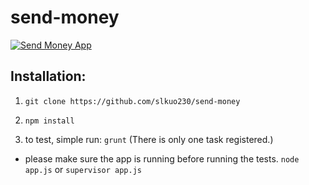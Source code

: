 send-money
==========

[![Send Money App](http://blogs-images.forbes.com/halahtouryalai/files/2013/03/1028_retire-early-kids-baby-money_380x278.jpg)](https://github.com/slkuo230/send-money)

## Installation:
1. `git clone https://github.com/slkuo230/send-money`

2. `npm install`

3. to test, simple run: `grunt` (There is only one task registered.)
- please make sure the app is running before running the tests. `node app.js` or `supervisor app.js`